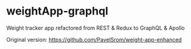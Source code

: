 # weightApp-graphql
Weight tracker app refactored from REST &amp; Redux to GraphQL &amp; Apollo

Original version: https://github.com/PavelSrom/weight-app-enhanced
